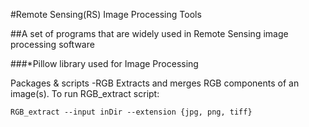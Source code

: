 #Remote Sensing(RS) Image Processing Tools                        


##A set of programs that are widely used in Remote Sensing image processing software

###*Pillow library used for Image Processing


Packages & scripts
  -RGB
    Extracts and merges RGB components of an image(s).
    To run RGB_extract script:
    
    RGB_extract --input inDir --extension {jpg, png, tiff}
    
